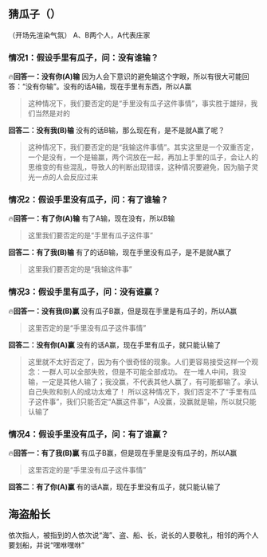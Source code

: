 ## 猜瓜子（）
（开场先渲染气氛）
A、B两个人，A代表庄家
### 情况1：假设手里有瓜子，问：没有谁输？
🔥**回答一：没有你(A)输**
因为人会下意识的避免输这个字眼，所以有很大可能回答：“没有你输”。没有的话A输，现在手里有东西，所以A赢
>这种情况下，我们要否定的是“手里没有瓜子这件事情”，事实胜于雄辩，我们当然是对的

**回答二：没有我(B)输**
没有的话B输，那么现在有，是不是就A赢了呢？
>这种情况下，我们要否定的是“我输这件事情”。其实这里是一个双重否定，一个是没有，一个是输赢，两个词放在一起，再加上手里的瓜子，会让人的思维变的有些混乱，导致人的判断出现错误，这种情况要避免，因为脑子灵光一点的人会反应过来

### 情况2：假设手里没有瓜子，问：有了谁输？
🔥**回答一：有了你(A)输**
有了A输，现在没有，所以B输
>这里我们要否定的是“手里有瓜子这件事”

**回答二：有了我(B)输**
有了的话B输，现在手里没有瓜子，是不是就A赢了
>这里我们要否定的是“我输这件事”

### 情况3：假设手里有瓜子，问：没有谁赢？
🔥**回答一：没有我(B)赢**
没有瓜子B赢，但是现在手里是有瓜子的，所以A赢
>这里否定的是“手里没有瓜子这件事情”

**回答二：没有你(A)赢**
没有的话A赢，现在手里有瓜子，就只能认输了
>这里就不太好否定了，因为有个很奇怪的现象。人们更容易接受这样一个观念：一群人可以全部失败，但是不可能全部成功。
>在一堆人中间，我没输，一定是其他人输了；我没赢，不代表其他人赢了，有可能都输了。承认自己失败和别人的成功太难了！
>所以这种情况下，我们否定不了“手里有瓜子这件事”，我们只能否定“A赢这件事”，A没赢，没赢就是输，所以就只能认输了

### 情况4：假设手里没有瓜子，问：有了谁赢？
🔥**回答一：有了我(B)赢**
有瓜子B赢，但是现在手里是没有瓜子的，所以A赢
>这里否定的是“手里没有瓜子这件事情”

**回答二：有了你(A)赢**
有的话A赢，现在手里没有瓜子，就只能认输了

## 海盗船长
依次指人，被指到的人依次说“海”、盗、船、长，说长的人要敬礼，相邻的两个人要划船，并说“嘿咻嘿咻”